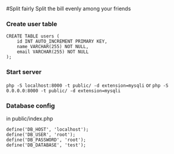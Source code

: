 #Split fairly
Split the bill evenly among your friends

### Create user table

```
CREATE TABLE users (
    id INT AUTO_INCREMENT PRIMARY KEY,
    name VARCHAR(255) NOT NULL,
    email VARCHAR(255) NOT NULL
);
```

### Start server

`php -S localhost:8000 -t public/ -d extension=mysqli`
or
`php -S 0.0.0.0:8000 -t public/ -d extension=mysqli`

### Database config

in public/index.php

```
define('DB_HOST', 'localhost');
define('DB_USER', 'root');
define('DB_PASSWORD', 'root');
define('DB_DATABASE', 'test');
```
